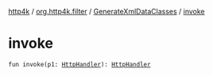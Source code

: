 [http4k](../../index.md) / [org.http4k.filter](../index.md) / [GenerateXmlDataClasses](index.md) / [invoke](./invoke.md)

# invoke

`fun invoke(p1: `[`HttpHandler`](../../org.http4k.core/-http-handler.md)`): `[`HttpHandler`](../../org.http4k.core/-http-handler.md)